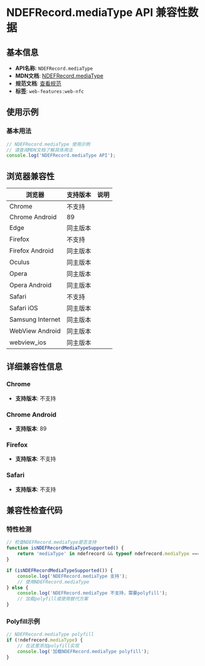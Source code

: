 # NDEFRecord.mediaType API 兼容性数据

## 基本信息

- **API名称**: `NDEFRecord.mediaType`
- **MDN文档**: [NDEFRecord.mediaType](https://developer.mozilla.org/docs/Web/API/NDEFRecord/mediaType)
- **规范文档**: [查看规范](https://w3c.github.io/web-nfc/#dom-ndefrecord-mediatype)
- **标签**: `web-features:web-nfc`

## 使用示例

### 基本用法

```javascript
// NDEFRecord.mediaType 使用示例
// 请查阅MDN文档了解具体用法
console.log('NDEFRecord.mediaType API');
```

## 浏览器兼容性

| 浏览器 | 支持版本 | 说明 |
|--------|----------|------|
| Chrome | 不支持 |  |
| Chrome Android | 89 |  |
| Edge | 同主版本 |  |
| Firefox | 不支持 |  |
| Firefox Android | 同主版本 |  |
| Oculus | 同主版本 |  |
| Opera | 同主版本 |  |
| Opera Android | 同主版本 |  |
| Safari | 不支持 |  |
| Safari iOS | 同主版本 |  |
| Samsung Internet | 同主版本 |  |
| WebView Android | 同主版本 |  |
| webview_ios | 同主版本 |  |

## 详细兼容性信息

### Chrome

- **支持版本**: 不支持

### Chrome Android

- **支持版本**: 89

### Firefox

- **支持版本**: 不支持

### Safari

- **支持版本**: 不支持

## 兼容性检查代码

### 特性检测

```javascript
// 检查NDEFRecord.mediaType是否支持
function isNDEFRecordMediaTypeSupported() {
    return 'mediaType' in ndefrecord && typeof ndefrecord.mediaType === 'function';
}

if (isNDEFRecordMediaTypeSupported()) {
    console.log('NDEFRecord.mediaType 支持');
    // 使用NDEFRecord.mediaType
} else {
    console.log('NDEFRecord.mediaType 不支持，需要polyfill');
    // 加载polyfill或使用替代方案
}
```

### Polyfill示例

```javascript
// NDEFRecord.mediaType polyfill
if (!ndefrecord.mediaType) {
    // 在这里添加polyfill实现
    console.log('加载NDEFRecord.mediaType polyfill');
}
```

